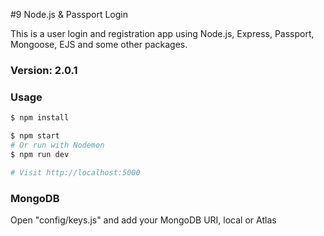 #9 Node.js & Passport Login

This is a user login and registration app using Node.js, Express, Passport, Mongoose, EJS and some other packages.

### Version: 2.0.1

### Usage

```sh
$ npm install
```

```sh
$ npm start
# Or run with Nodemon
$ npm run dev

# Visit http://localhost:5000
```

### MongoDB

Open "config/keys.js" and add your MongoDB URI, local or Atlas
